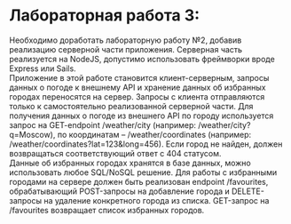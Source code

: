 # Лабораторная работа 3:  
Необходимо доработать лабораторную работу №2, добавив реализацию серверной части приложения. Серверная часть реализуется на NodeJS, допустимо использовать фреймворки вроде Express или Sails.  
Приложение в этой работе становится клиент-серверным, запросы данных о погоде к внешнему API и хранение данных об избранных городах переносятся на сервер. Запросы с клиента отправляются только к самостоятельно реализованной серверной части. 
Для получения данных о погоде из внешнего API по городу используется запрос на GET-endpoint /weather/city (например: /weather/city?q=Moscow), по координатам – /weather/coordinates (например: /weather/coordinates?lat=123&long=456). Если город не найден, должен возвращаться соответствующий ответ с 404 статусом.  
Данные об избранных городах хранятся в базе данных, можно использовать любое SQL/NoSQL решение. Для работы с избранными городами на сервере должен быть реализован endpoint /favourites, обрабатывающий POST-запросы на добавление города и DELETE-запросы на удаление конкретного города из списка. GET-запрос на /favourites возвращает список избранных городов.
